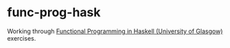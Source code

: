 # func-prog-hask

Working through [Functional Programming in Haskell (University of
Glasgow)](https://www.futurelearn.com/courses/functional-programming-haskell)
exercises.
